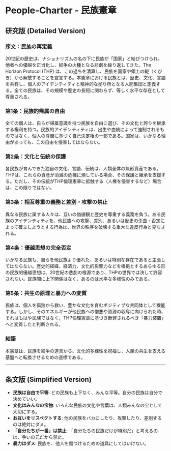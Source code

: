 # People-Charter - 民族憲章

## 研究版 (Detailed Version)

### 序文：民族の再定義
20世紀の歴史は、ナショナリズムの名の下に民族が「国家」と結びつけられ、他者への優越を正当化し、紛争の火種となる悲劇を繰り返してきた。The Horizon Protocol (THP) は、この過ちを清算し、民族を国家や領土の軛（くびき）から解放することを宣言する。本憲章における民族とは、歴史、文化、言語を共有し、個人のアイデンティティと精神的な拠り所となる人間集団と定義する。全ての民族は、その規模や歴史の長短に関わらず、等しく水平な存在として尊重される。

### 第1条：民族的帰属の自由
全ての個人は、自らが帰属意識を持つ民族を自由に選び、その文化と誇りを継承する権利を持つ。民族的アイデンティティは、出生や血統によって強制されるものではなく、個人の尊厳に基づく自己決定権の一部である。国家は、いかなる理由があっても、この自由を侵害してはならない。

### 第2条：文化と伝統の保護
各民族が育んできた独自の文化、言語、伝統は、人類全体の無形資産である。THPは、これらの資産が消滅の危機に瀕している場合、その保護と継承を支援する。ただし、その伝統がTHP倫理憲章に抵触する（人権を侵害するなど）場合は、この限りではない。

### 第3条：相互尊重の義務と差別・攻撃の禁止
異なる民族に属する人々は、互いの価値観と歴史を尊重する義務を負う。ある民族のアイデンティティを、他民族への攻撃、差別、あるいは歴史の歪曲・否定によって確立しようとする行為は、世界の秩序を破壊する重大な違反行為と見なされる。

### 第4条：優越思想の完全否定
いかなる民族も、自らを他民族より優れた、あるいは特別な存在であると主張してはならない。歴史的経緯、経済力、文化的影響力などを根拠とするあらゆる形の民族的優越思想は、20世紀の悲劇の根源であり、THPの世界では決して許容されない。民族間に上下関係はなく、あるのは水平な多様性のみである。

### 第5条：共生の原理と暴力への変質
民族は、個人を孤独から救い、豊かな文化を育むポジティブな共同体として機能する。しかし、そのエネルギーが他民族への憎悪や資源の収奪に向けられた時、それはもはや民族ではなく、THP倫理憲章に基づき断罪されるべき「暴力装置」へと変質したと判断される。

### 結語
本憲章は、民族を紛争の道具から、文化的多様性を祝福し、人類の共生を支える基盤へと転換させるための道標である。

---

## 条文版 (Simplified Version)

- **民族は自由で平等**: どの民族も上下なく、みんな平等。自分の民族は自分で決めていい。
- **文化はみんなの宝物**: いろんな民族の文化や言葉は、人類みんなの宝として大切にする。
- **お互いをリスペクトする**: 他の民族をバカにしたり、攻撃したり、差別するのは絶対にダメ。
- **「自分たちが一番」は禁止**: 「自分たちの民族だけが特別だ」と考えるのは、争いの元だから禁止。
- **暴力はダメ**: 民族を、他人を傷つけるための道具にしてはいけない。
